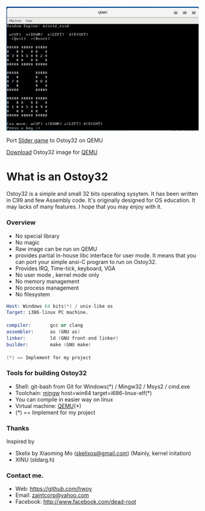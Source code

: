 ![](https://raw.githubusercontent.com/hwoy/Ostoy32/master/res/Ostoy32.png?raw=true)

Port [Slider game](https://github.com/hwoy/slider) to Ostoy32 on QEMU

[Download](https://raw.githubusercontent.com/hwoy/Ostoy32/master/img/Ostoy32.img) Ostoy32 image for [QEMU](https://www.qemu.org)

# What is an Ostoy32
Ostoy32 is a simple and small 32 bits operating sysytem. 
It has been written in C99 and few Assembly code. 
It's originally designed for OS education. 
It may lacks of many features. 
I hope that you may enjoy with it. 
 
### Overview
- No special library
- No magic
- Raw image can be run on QEMU
- provides partial in-house libc interface for user mode. It means that you can port your simple ansi-C program to run on Ostoy32.
- Provides IRQ, Time-tick, keyboard, VGA
- No user mode , kernel mode only
- No memory management
- No process management
- No filesystem


```s
Host: Windows 64 bits(*) / unix-like os 
Target: i386-linux PC machine.

compiler:       gcc or clang
assembler:      as (GNU as)
linker:         ld (GNU front-end linker)
builder:        make (GNU make)

(*) == Implement for my project
```

### Tools for building Ostoy32

- Shell: git-bash from  Git for Windows(*) / Mingw32 / Msys2 / cmd.exe
- Toolchain: [mingw](https://sourceforge.net/projects/mingw-w64/files/Toolchains%20targetting%20NonWin/vityan/linux-ubuntu-natty_i686-bin_x86_64-mingw_20101218_vityan.7z/download) host=win64 target=i686-linux-elf(*)
- You can compile in easier way on linux
- Virtual machine: [QEMU](https://www.qemu.org)(*)
- (*) == Implement for my project

### Thanks
Inspired by

- Skelix by Xiaoming Mo (skelixos@gmail.com) (Mainly,  kernel initation)
- XINU (stdarg.h)

### Contact me. 
- Web: https://github.com/hwoy 
- Email: zaintcorp@yahoo.com 
- Facebook: http://www.facebook.com/dead-root 